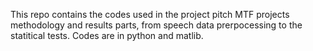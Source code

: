 This repo contains the codes used in the project pitch MTF projects methodology and results parts, from speech data prerpocessing to the statitical tests. 
Codes are in python and matlib.
